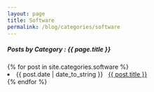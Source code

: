 ```yaml
---
layout: page
title: Software
permalink: /blog/categories/software
---
```


<h5> Posts by Category : {{ page.title }} </h5>

<div class="card">
{% for post in site.categories.software %}
<li class="category-posts"><span>{{ post.date | date_to_string }}</span> &nbsp; <a href="{{ post.url }}">{{ post.title }}</a></li>
{% endfor %}
</div>